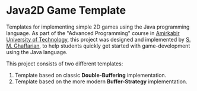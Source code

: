 # Java2D Game Template

Templates for implementing simple 2D games using the Java programming language.
As part of the "Advanced Programming" course in [Amirkabir University of Technology](http://aut.ac.ir/), 
this project was designed and implemented by [S. M. Ghaffarian](http://linkedin.com/in/smghaffarian),
to help students quickly get started with game-development using the Java language.

This project consists of two different templates:

 1. Template based on classic **Double-Buffering** implementation.
 2. Template based on the more modern **Buffer-Strategy** implementation.


